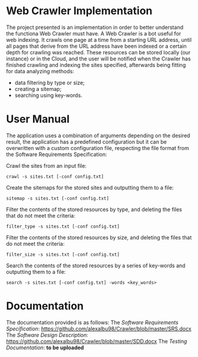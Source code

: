 # **Web Crawler Implementation**
  The project presented is an implementation in order to better understand the functiona Web Crawler must have. A Web Crawler is a bot useful for web indexing. It crawls one page at a time from a starting URL address, until all pages that derive from the URL address have been indexed or a certain depth for crawling was reached. 
  These resources can be stored locally (our instance) or in the Cloud, and the user will be notified when the Crawler has finished crawling and indexing the sites specified, afterwards being fitting for data analyzing methods:
* data filtering by type or size;
* creating a sitemap;
* searching using key-words.

# **User Manual**
  The application uses a combination of arguments depending on the desired result, the application has a predefined configuration but it can be overwritten with a custom configuration file, respecting the file format from the Software Requirements Specification:
  
  Crawl the sites from an input file:
```
crawl -s sites.txt [-conf config.txt]
```

  Create the sitemaps for the stored sites and outputting them to a file:
```
sitemap -s sites.txt [-conf config.txt]
```

  Filter the contents of the stored resources by type, and deleting the files that do not meet the criteria:
```
filter_type -s sites.txt [-conf config.txt]
```

  Filter the contents of the stored resources by size, and deleting the files that do not meet the criteria:
```
filter_size -s sites.txt [-conf config.txt]
```

  Search the contents of the stored resources by a series of key-words and outputting them to a file:
```
search -s sites.txt [-conf config.txt] -words <key_words>
```

# **Documentation**
  The documentation provided is as follows:
The *Software Requirements Specification*: https://github.com/alexalbu98/Crawler/blob/master/SRS.docx
The *Software Design Description*: https://github.com/alexalbu98/Crawler/blob/master/SDD.docx
The *Testing Documentation*: **to be uploaded**
